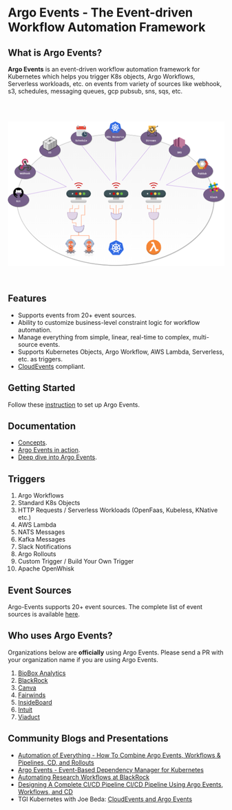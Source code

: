 # Argo Events - The Event-driven Workflow Automation Framework

## What is Argo Events?

**Argo Events** is an event-driven workflow automation framework for Kubernetes 
which helps you trigger K8s objects, Argo Workflows, Serverless workloads, etc. 
on events from variety of sources like webhook, s3, schedules, messaging queues, gcp pubsub, sns, sqs, etc.

<br/>
<br/>

<p align="center">
  <img src="https://github.com/argoproj/argo-events/blob/master/docs/assets/argo-events-top-level.png?raw=true" alt="High Level Overview"/>
</p>

<br/>

## Features

* Supports events from 20+ event sources.
* Ability to customize business-level constraint logic for workflow automation.
* Manage everything from simple, linear, real-time to complex, multi-source events.
* Supports Kubernetes Objects, Argo Workflow, AWS Lambda, Serverless, etc. as triggers.
* [CloudEvents](https://cloudevents.io/) compliant.

## Getting Started
Follow these [instruction](https://argoproj.github.io/argo-events/installation/) to set up Argo Events.

## Documentation

- [Concepts](https://argoproj.github.io/argo-events/concepts/architecture/).
- [Argo Events in action](https://argoproj.github.io/argo-events/quick_start/).
- [Deep dive into Argo Events](https://argoproj.github.io/argo-events/tutorials/01-introduction/).  

## Triggers

1. Argo Workflows
1. Standard K8s Objects
1. HTTP Requests / Serverless Workloads (OpenFaas, Kubeless, KNative etc.)
1. AWS Lambda
1. NATS Messages
1. Kafka Messages
1. Slack Notifications
1. Argo Rollouts
1. Custom Trigger / Build Your Own Trigger
1. Apache OpenWhisk


## Event Sources

Argo-Events supports 20+ event sources. The complete list of event sources is available [here](https://argoproj.github.io/argo-events/concepts/event_source/).

## Who uses Argo Events?
Organizations below are **officially** using Argo Events. Please send a PR with your organization name if you are using Argo Events.

1. [BioBox Analytics](https://biobox.io)
1. [BlackRock](https://www.blackrock.com/)
1. [Canva](https://www.canva.com/)
1. [Fairwinds](https://fairwinds.com/)
1. [InsideBoard](https://www.insideboard.com)
1. [Intuit](https://www.intuit.com/)
1. [Viaduct](https://www.viaduct.ai/)

## Community Blogs and Presentations

* [Automation of Everything - How To Combine Argo Events, Workflows & Pipelines, CD, and Rollouts](https://youtu.be/XNXJtxkUKeY)
* [Argo Events - Event-Based Dependency Manager for Kubernetes](https://youtu.be/sUPkGChvD54)
* [Automating Research Workflows at BlackRock](https://www.youtube.com/watch?v=ZK510prml8o)
* [Designing A Complete CI/CD Pipeline CI/CD Pipeline Using Argo Events, Workflows, and CD](https://www.slideshare.net/JulianMazzitelli/designing-a-complete-ci-cd-pipeline-using-argo-events-workflow-and-cd-products-228452500)
* TGI Kubernetes with Joe Beda: [CloudEvents and Argo Events](https://www.youtube.com/watch?v=LQbBgQnUs_k&list=PL7bmigfV0EqQzxcNpmcdTJ9eFRPBe-iZa&index=2&t=0s)
